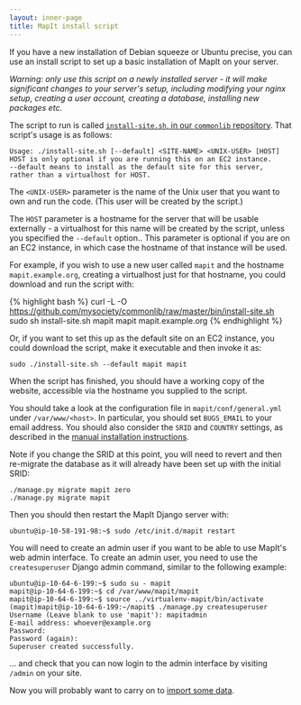 ```yaml
---
layout: inner-page
title: MapIt install script
---
```


If you have a new installation of Debian squeeze or Ubuntu precise,
you can use an install script to set up a basic installation of
MapIt on your server.

*Warning: only use this script on a newly installed server - it will
make significant changes to your server's setup, including modifying
your nginx setup, creating a user account, creating a database,
installing new packages etc.*

The script to run is called [`install-site.sh`, in our `commonlib` repository](https://github.com/mysociety/commonlib/raw/master/bin/install-site.sh).
That script's usage is as follows:

    Usage: ./install-site.sh [--default] <SITE-NAME> <UNIX-USER> [HOST]
    HOST is only optional if you are running this on an EC2 instance.
    --default means to install as the default site for this server,
    rather than a virtualhost for HOST.

The `<UNIX-USER>` parameter is the name of the Unix user that you want
to own and run the code.  (This user will be created by the script.)

The `HOST` parameter is a hostname for the server that will be usable
externally - a virtualhost for this name will be created by the
script, unless you specified the `--default` option..  This parameter
is optional if you are on an EC2 instance, in which case the hostname
of that instance will be used.

For example, if you wish to use a new user called `mapit` and the
hostname `mapit.example.org`, creating a virtualhost just for that
hostname, you could download and run the script with:

{% highlight bash %}
curl -L -O https://github.com/mysociety/commonlib/raw/master/bin/install-site.sh
sudo sh install-site.sh mapit mapit mapit.example.org
{% endhighlight %}

Or, if you want to set this up as the default site on an EC2 instance,
you could download the script, make it executable and then invoke it
as:

    sudo ./install-site.sh --default mapit mapit

When the script has finished, you should have a working copy of the
website, accessible via the hostname you supplied to the script.

You should take a look at the configuration file in
`mapit/conf/general.yml` under `/var/www/<host>`. In particular, you should set `BUGS_EMAIL`
to your email address.  You should also consider the `SRID` and
`COUNTRY` settings, as described in the [manual installation
instructions](/install/).

Note if you change the SRID at this point, you will need to revert and then
re-migrate the database as it will already have been set up with the initial
SRID:

    ./manage.py migrate mapit zero
    ./manage.py migrate mapit

Then you should then restart the MapIt Django server with:

    ubuntu@ip-10-58-191-98:~$ sudo /etc/init.d/mapit restart

You will need to create an admin user if you want to be able to use
MapIt's web admin interface.  To create an admin user, you need to use
the `createsuperuser` Django admin command, similar to the following
example:

    ubuntu@ip-10-64-6-199:~$ sudo su - mapit
    mapit@ip-10-64-6-199:~$ cd /var/www/mapit/mapit
    mapit@ip-10-64-6-199:~$ source ../virtualenv-mapit/bin/activate
    (mapit)mapit@ip-10-64-6-199:~/mapit$ ./manage.py createsuperuser
    Username (Leave blank to use 'mapit'): mapitadmin
    E-mail address: whoever@example.org
    Password:
    Password (again):
    Superuser created successfully.

... and check that you can now login to the admin interface by
visiting `/admin` on your site.

Now you will probably want to carry on to [import some data](/import/).
